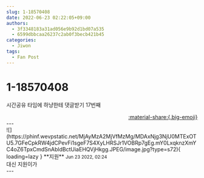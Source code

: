 ```yaml
---
slug: 1-18570408
date: 2022-06-23 02:22:05+09:00
authors:
  - 3f3348183a31ad056e9b92d1bd07a535
  - 6599dbbcaa26237c2ab0f3becb421b45
categories:
  - Jiwon
tags:
  - Fan Post
---
```


# 1-18570408

<div class="post-container" markdown="1">
<div class="content-container md-sidebar__scrollwrap" markdown="1">

시간공유 타임에 하냥한테 댓글받기 17번째

</div>
</div>

<div style="text-align: right;" markdown="1">
<a href="https://weverse.io/fromis9/fanpost/1-18570408" style="text-align: right;">:material-share:{.big-emoji}</a>
</div>
---

<div class="comments-container md-sidebar__scrollwrap" markdown="1">
<div class="comment" markdown="1">
<div class='id-container' markdown="1">
![](https://phinf.wevpstatic.net/MjAyMzA2MjVfMzMg/MDAxNjg3NjU0MTExOTU5.7GFeCpkRW4jdCPevFi1sgeF7S4XyLHRSJr1VOBRp7gEg.mY0LxqknzXmYC4oZ6TpxCmdSnAbldBctUiaEHQVjHkgg.JPEG/image.jpg?type=s72){ loading=lazy }
**<span class="artist">지원</span>** <small>Jun 23 2022, 02:24</small><br>
</div>
<div class='comment-body' markdown="1">
대신 지원이가
</div>
</div>
</div>
---
